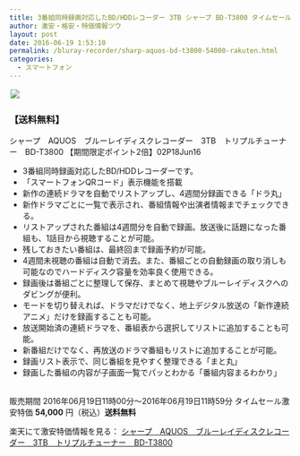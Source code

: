 ```yaml
---
title: 3番組同時録画対応したBD/HDDレコーダー 3TB シャープ BD-T3800 タイムセール半額特価54,000円！送料無料！
author: 激安・格安・特価情報ツウ
layout: post
date: 2016-06-19 1:53:10
permalink: /bluray-recorder/sharp-aquos-bd-t3800-54000-rakuten.html
categories:
  - スマートフォン
---
```


<div class="img-bg2 img_L">
<a href="http://hb.afl.rakuten.co.jp/hgc/150391bf.353a6186.150391c0.fdd8fd79/?pc=http%3A%2F%2Fitem.rakuten.co.jp%2F3aonlinestore%2Fbd-t3800&m=http%3A%2F%2Fm.rakuten.co.jp%2F3aonlinestore%2Fi%2F10012439%2F&scid=af_item_img&link_type=pict&ut=eyJwYWdlIjoiaXRlbSIsInR5cGUiOiJwaWN0Iiwic2l6ZSI6IjI0MHgyNDAiLCJuYW0iOjEsIm5hbXAiOiJkb3duIiwiY29tIjoxLCJjb21wIjoiZG93biIsInByaWNlIjoxLCJib3IiOjEsImNvbCI6MCwidGFyIjoxfQ%3D%3D" target="_blank" style="word-wrap:break-word;"  ><img src="http://hbb.afl.rakuten.co.jp/hgb/150391bf.353a6186.150391c0.fdd8fd79/?me_id=1284220&item_id=10012439&m=https%3A%2F%2Fthumbnail.image.rakuten.co.jp%2F%400_mall%2F3aonlinestore%2Fcabinet%2Fitem01%2Fbd-t3800.jpg%3F_ex%3D80x80&pc=https%3A%2F%2Fthumbnail.image.rakuten.co.jp%2F%400_mall%2F3aonlinestore%2Fcabinet%2Fitem01%2Fbd-t3800.jpg%3F_ex%3D240x240&s=240x240&t=pict" border="0" style="margin:2px"></a>
</div>

### 【送料無料】
シャープ　AQUOS　ブルーレイディスクレコーダー　3TB　トリプルチューナー　BD-T3800 【期間限定ポイント2倍】02P18Jun16
<!--more-->

* 3番組同時録画対応したBD/HDDレコーダーです。
* 「スマートフォンQRコード」表示機能を搭載
* 新作の連続ドラマを自動でリストアップし、4週間分録画できる「ドラ丸」
* 新作ドラマごとに一覧で表示され、番組情報や出演者情報までチェックできる。
* リストアップされた番組は4週間分を自動で録画。放送後に話題になった番組も、1話目から視聴することが可能。
* 残しておきたい番組は、最終回まで録画予約が可能。
* 4週間未視聴の番組は自動で消去。また、番組ごとの自動録画の取り消しも可能なのでハードディスク容量を効率良く使用できる。
* 録画後は番組ごとに整理して保存、まとめて視聴やブルーレイディスクへのダビングが便利。
* モードを切り替えれば、ドラマだけでなく、地上デジタル放送の「新作連続アニメ」だけを録画することも可能。
* 放送開始済の連続ドラマを、番組表から選択してリストに追加することも可能。
* 新番組だけでなく、再放送のドラマ番組もリストに追加することが可能。
* 録画リスト表示で、同じ番組を見やすく整理できる「まと丸」
* 録画した番組の内容が子画面一覧でパッとわかる「番組内容まるわかり」

<br clear="all" />販売期間	2016年06月19日11時00分～2016年06月19日11時59分
タイムセール激安特価 <span class="tokka-price"><strong>54,000</strong></span> 円（税込）**送料無料**

楽天にて激安特価情報を見る： <span class="fs150p"><a href="http://hb.afl.rakuten.co.jp/hgc/150391bf.353a6186.150391c0.fdd8fd79/?pc=http%3A%2F%2Fitem.rakuten.co.jp%2F3aonlinestore%2Fbd-t3800&m=http%3A%2F%2Fm.rakuten.co.jp%2F3aonlinestore%2Fi%2F10012439%2F&scid=af_item_img&link_type=pict&ut=eyJwYWdlIjoiaXRlbSIsInR5cGUiOiJwaWN0Iiwic2l6ZSI6IjI0MHgyNDAiLCJuYW0iOjEsIm5hbXAiOiJkb3duIiwiY29tIjoxLCJjb21wIjoiZG93biIsInByaWNlIjoxLCJib3IiOjEsImNvbCI6MCwidGFyIjoxfQ%3D%3D" target="_blank">シャープ　AQUOS　ブルーレイディスクレコーダー　3TB　トリプルチューナー　BD-T3800</a></span>
